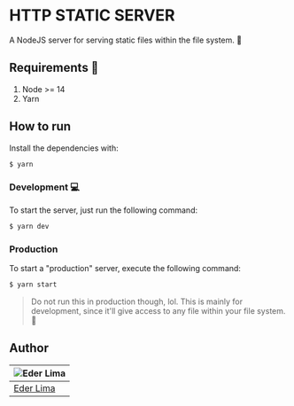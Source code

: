 # HTTP STATIC SERVER

A NodeJS server for serving static files within the file system. 📁

## Requirements 📖

1. Node >= 14
2. Yarn

## How to run

Install the dependencies with:

```sh
$ yarn
```

### Development 💻

To start the server, just run the following command:

```sh
$ yarn dev
```

### Production

To start a "production" server, execute the following command:

```sh
$ yarn start
```

> Do not run this in production though, lol. This is mainly for development, since it'll give access to any file within your file system. 🛑

## Author

| ![Eder Lima](https://github.com/asynched.png?size=100) |
| ------------------------------------------------------ |
| [Eder Lima](https://github.com/asynched)               |

